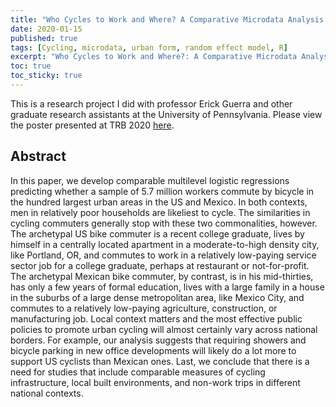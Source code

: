 ```yaml
---
title: "Who Cycles to Work and Where? A Comparative Microdata Analysis of Urban Commuters in the United States and Mexico"
date: 2020-01-15
published: true
tags: [Cycling, microdata, urban form, random effect model, R]
excerpt: "Who Cycles to Work and Where?: A Comparative Microdata Analysis of Urban Commuters in the United States and Mexico  (TRB presentation)"
toc: true
toc_sticky: true
---
```


This is a research project I did with professor Erick Guerra and other graduate research assistants at the University of Pennsylvania. Please view the poster presented at TRB 2020 [here](https://github.com/HeZHANG0/HZ/raw/master/assets/pdf/Cycling%20paper%20poster%20TRB%200111.pdf).

## Abstract
In this paper, we develop comparable multilevel logistic regressions predicting whether a sample of 5.7 million workers commute by bicycle in the hundred largest urban areas in the US and Mexico. In both contexts, men in relatively poor households are likeliest to cycle. The similarities in cycling commuters generally stop with these two commonalities, however. The archetypal US bike commuter is a recent college graduate, lives by himself in a centrally located apartment in a moderate-to-high density city, like Portland, OR, and commutes to work in a relatively low-paying service sector job for a college graduate, perhaps at restaurant or not-for-profit. The archetypal Mexican bike commuter, by contrast, is in his mid-thirties, has only a few years of formal education, lives with a large family in a house in the suburbs of a large dense metropolitan area, like Mexico City, and commutes to a relatively low-paying agriculture, construction, or manufacturing job. Local context matters and the most effective public policies to promote urban cycling will almost certainly vary across national borders. For example, our analysis suggests that requiring showers and bicycle parking in new office developments will likely do a lot more to support US cyclists than Mexican ones. Last, we conclude that there is a need for studies that include comparable measures of cycling infrastructure, local built environments, and non-work trips in different national contexts.
